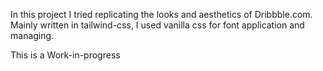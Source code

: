 In this project I tried replicating the looks and aesthetics of Dribbble.com. 
Mainly written in tailwind-css, I used vanilla css for font application and managing.

This is a Work-in-progress
